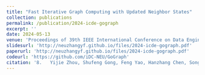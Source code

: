 ```yaml
---
title: "Fast Iterative Graph Computing with Updated Neighbor States"
collection: publications
permalink: /publication/2024-icde-gograph
excerpt: ''
date: 2024-05-13
venue: 'Proceedings of 39th IEEE International Conference on Data Engineering (ICDE 2024)'
slidesurl: 'http://neuzhangyf.github.io/files/2024-icde-gograph.pdf'
paperurl: 'http://neuzhangyf.github.io/files/2024-icde-gograph.pdf'
codeurl: 'https://github.com/iDC-NEU/GoGraph'
citation: '8.	Yijie Zhou, Shufeng Gong, Feng Yao, Hanzhang Chen, Song Yu, Pengxi Liu, Yanfeng Zhang, Ge Yu, and Jeffery Xu Yu. &quot;Fast Iterative Graph Computing with Updated Neighbor States.&quot; <i>Proceedings of 39th IEEE International Conference on Data Engineering (ICDE 2024)</i>, Utrecht, Netherlands, 2023.'
---
```

